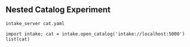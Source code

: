 ## Nested Catalog Experiment

```
intake_server cat.yaml
```


```
import intake; cat = intake.open_catalog('intake://localhost:5000')
list(cat)
```